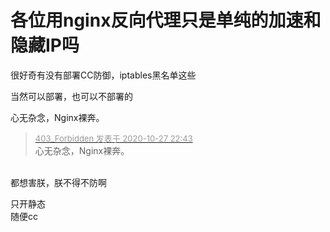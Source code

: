 # 各位用nginx反向代理只是单纯的加速和隐藏IP吗


很好奇有没有部署CC防御，iptables黑名单这些

当然可以部署，也可以不部署的

心无杂念，Nginx裸奔。<img src="static/image/smiley/default/lol.gif" smilieid="12" border="0" alt="" />

<div class="quote"><blockquote><font size="2"><a href="https://www.hostloc.com/forum.php?mod=redirect&amp;goto=findpost&amp;pid=9361712&amp;ptid=759188" target="_blank"><font color="#999999">403_Forbidden 发表于 2020-10-27 22:43</font></a></font><br />
心无杂念，Nginx裸奔。</blockquote></div><br />
都想害朕，朕不得不防啊

只开静态<br />
随便cc
